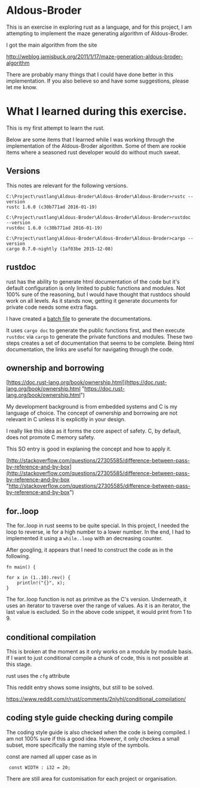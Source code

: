 # Aldous-Broder #

This is an exercise in exploring rust as a language, and for this project, I am attempting to implement the maze generating algorithm of Aldous-Broder. 

I got the main algorithm from the site

http://weblog.jamisbuck.org/2011/1/17/maze-generation-aldous-broder-algorithm

There are probably many things that I could have done better in this implementation. If you also believe so and have some suggestions, please let me know.

# What I learned during this exercise. #

This is my first attempt to learn the rust.

Below are some items that I learned while I was working through the implementation of the Aldous-Broder algorithm. Some of them are rookie items where a seasoned rust developer would do without much sweat.

## Versions ##

This notes are relevant for the following versions.

    C:\Project\rustlang\Aldous-Broder\Aldous-Broder\Aldous-Broder>rustc --version
    rustc 1.6.0 (c30b771ad 2016-01-19)
    
    C:\Project\rustlang\Aldous-Broder\Aldous-Broder\Aldous-Broder>rustdoc --version
    rustdoc 1.6.0 (c30b771ad 2016-01-19)
    
    C:\Project\rustlang\Aldous-Broder\Aldous-Broder\Aldous-Broder>cargo --version
    cargo 0.7.0-nightly (1af03be 2015-12-08)

## rustdoc ##

rust has the ability to generate html documentation of the code but it's default configuration is only limited to public functions and modules. Not 100% sure of the reasoning, but I would have thought that rustdocs should work on all levels. As it stands now, getting it generate documents for private code needs some extra flags.

I have created a [batch file](https://github.com/tyc/Aldous-Broder/blob/master/Aldous-Broder/gen_doc.bat "https://github.com/tyc/Aldous-Broder/blob/master/Aldous-Broder/gen_doc.bat") to generate the documentations.

It uses `cargo doc` to generate the public functions first, and then execute 
`rustdoc` via `cargo` to generate the private functions and modules. These two steps creates a set of documentation that seems to be complete. Being html documentation, the links are useful for navigating through the code.

## ownership and borrowing ##

[https://doc.rust-lang.org/book/ownership.html](https://doc.rust-lang.org/book/ownership.html "https://doc.rust-lang.org/book/ownership.html")

My development background is from embedded systems and C is my language of choice. The concept of ownership and borrowing are not relevant in C unless it is explicitly in your design.

I really like this idea as it forms the core aspect of safety. C, by default, does not promote C memory safety.

This SO entry is good in explaning the concept and how to apply it.

[http://stackoverflow.com/questions/27305585/difference-between-pass-by-reference-and-by-box](http://stackoverflow.com/questions/27305585/difference-between-pass-by-reference-and-by-box "http://stackoverflow.com/questions/27305585/difference-between-pass-by-reference-and-by-box")

## for..loop ##

The for..loop in rust seems to be quite special. In this project, I needed the loop to reverse, ie for a  high number to a lower number. In the end, I had to implemented it using a `while..loop` with an decreasing counter.

After googling, it appears that I need to construct the code as in the following.

    fn main() {
    
    for x in (1..10).rev() {
    	println!("{}", x);
    }

The for..loop function is not as primitve as the C's version. Underneath, it uses an iterator to traverse over the range of values. As it is an iterator, the last value is excluded. So in the above code snippet, it would print from 1 to 9.

## conditional compilation ##

This is broken at the moment as it only works on a module by module basis. If I want to just conditional compile a chunk of code, this is not possible at this stage.

rust uses the `cfg` attribute 

This reddit entry shows some insights, but still to be solved.

[https://www.reddit.com/r/rust/comments/2nlyhl/conditional_compilation/ ](https://www.reddit.com/r/rust/comments/2nlyhl/conditional_compilation/ "https://www.reddit.com/r/rust/comments/2nlyhl/conditional_compilation/") 


## coding style guide checking during compile ##

The coding style guide is also checked when the code is being compiled. I am not 100% sure if this a good idea. However, it only checkes a small subset, more specifically the naming style of the symbols. 

const are named all upper case as in

	 const WIDTH : i32 = 20;    


There are still area for customisation for each project or organisation.

